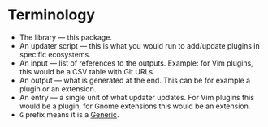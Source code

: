 # Terminology

- The library — this package.
- An updater script — this is what you would run to add/update plugins in
  specific ecosystems.
- An input — list of references to the outputs. Example: for Vim plugins,
  this would be a CSV table with Git URLs.
- An output — what is generated at the end. This can be for example a plugin or
  an extension.
- An entry — a single unit of what updater updates. For Vim plugins this would
  be a plugin, for Gnome extensions this would be an extension.
- `G` prefix means it is a [Generic](https://typing.python.org/en/latest/reference/generics.html).
